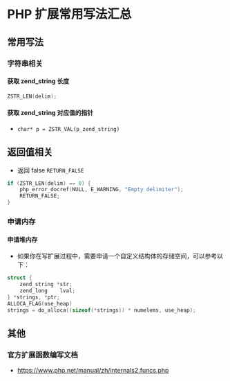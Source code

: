 # PHP 扩展常用写法汇总

## 常用写法
### 字符串相关
#### 获取 zend_string 长度

```c
ZSTR_LEN(delim);
```

#### 获取 zend_string 对应值的指针
* `char* p = ZSTR_VAL(p_zend_string)`

## 返回值相关
* 返回 false `RETURN_FALSE`

```c
if (ZSTR_LEN(delim) == 0) {
    php_error_docref(NULL, E_WARNING, "Empty delimiter");
    RETURN_FALSE;
}
```

### 申请内存
#### 申请堆内存
* 如果你在写扩展过程中，需要申请一个自定义结构体的存储空间，可以参考以下：

```c
struct {
    zend_string *str;
    zend_long    lval;
} *strings, *ptr;
ALLOCA_FLAG(use_heap)
strings = do_alloca((sizeof(*strings)) * numelems, use_heap);
```


## 其他
### 官方扩展函数编写文档
* https://www.php.net/manual/zh/internals2.funcs.php
